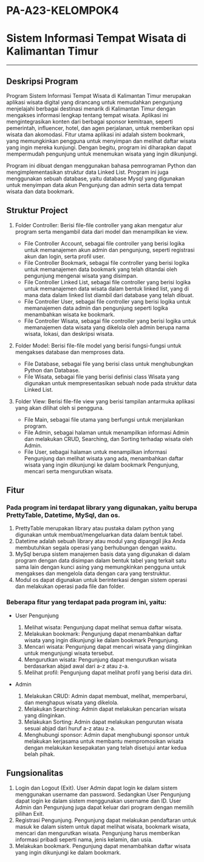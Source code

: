 # PA-A23-KELOMPOK4

# Sistem Informasi Tempat Wisata di Kalimantan Timur
--------------------------------------------------------------------------------------
## Deskripsi Program
Program Sistem Informasi Tempat Wisata di Kalimantan Timur merupakan aplikasi wisata digital yang dirancang untuk memudahkan pengunjung menjelajahi berbagai destinasi menarik di Kalimantan Timur dengan mengakses informasi lengkap tentang tempat wisata. Aplikasi ini mengintegrasikan konten dari berbagai sponsor kemitraan, seperti pemerintah, influencer, hotel, dan agen perjalanan, untuk memberikan opsi wisata dan akomodasi. Fitur utama aplikasi ini adalah sistem bookmark, yang memungkinkan pengguna untuk menyimpan dan melihat daftar wisata yang ingin mereka kunjungi. Dengan begitu, program ini diharapkan dapat mempermudah pengunjung untuk menemukan wisata yang ingin dikunjungi.

Program ini dibuat dengan menggunakan bahasa pemrograman Python dan mengimplementasikan struktur data Linked List. Program ini juga menggunakan sebuah database, yaitu database Mysql yang digunakan untuk menyimpan data akun Pengunjung dan admin serta data tempat wisata dan data bookmark.

## Struktur Project
1. Folder Controller: Berisi file-file controller yang akan mengatur alur program serta mengambil data dari model dan menampilkan ke view.
   - File Controller Account, sebagai file controller yang berisi logika untuk memanajemen akun admin dan pengunjung, seperti registrasi akun dan login, serta profil user.
   - File Controller Bookmark, sebagai file controller yang berisi logika untuk memanajemen data bookmark yang telah ditandai oleh pengunjung mengenai wisata yang disimpan.
   - File Controller Linked List, sebagai file controller yang berisi logika untuk memanajemen data wisata dalam bentuk linked list, yang di mana data dalam linked list diambil dari database yang telah dibuat.
   - File Controller User, sebagai file controller yang berisi logika untuk memanajemen data admin dan pengunjung seperti logika menambahkan wisata ke bookmark.
   - File Controller Wisata, sebagai file controller yang berisi logika untuk memanajemen data wisata yang dikelola oleh admin berupa nama wisata, lokasi, dan deskripsi wisata.

2. Folder Model: Berisi file-file model yang berisi fungsi-fungsi untuk mengakses database dan memproses data.
   - File Database, sebagai file yang berisi class untuk menghubungkan Python dan Database.
   - File Wisata, sebagai file yang berisi definisi class Wisata yang digunakan untuk mempresentasikan sebuah node pada struktur data Linked List.

3. Folder View: Berisi file-file view yang berisi tampilan antarmuka aplikasi yang akan dilihat oleh si pengguna.
   - File Main, sebagai file utama yang berfungsi untuk menjalankan program.
   - File Admin, sebagai halaman untuk menampilkan informasi Admin dan melakukan CRUD, Searching, dan Sorting terhadap wisata oleh Admin.
   - File User, sebagai halaman untuk menampilkan informasi Pengunjung dan melihat wisata yang ada, menambahkan daftar wisata yang ingin dikunjungi ke dalam bookmark Pengunjung, mencari serta mengurutkan wisata.

## Fitur
### Pada program ini terdapat library yang digunakan, yaitu berupa PrettyTable, Datetime, MySql, dan os.
1. PrettyTable merupakan library atau pustaka dalam python yang digunakan untuk membuat/mengeluarkan data dalam bentuk tabel.
2. Datetime adalah sebuah library atau modul yang dipanggil jika Anda membutuhkan segala operasi yang berhubungan dengan waktu.
3. MySql berupa sistem manajemen basis data yang digunakan di dalam program dengan data disimpan dalam bentuk tabel yang terkait satu sama lain dengan kunci asing yang memungkinkan pengguna untuk mengakses dan mengelola data dengan cara yang terstruktur. 
4. Modul os dapat digunakan untuk berinterkasi dengan sistem operasi dan melakukan operasi pada file dan folder.

### Beberapa fitur yang terdapat pada program ini, yaitu:
- User Pengunjung
  1. Melihat wisata: Pengunjung dapat melihat semua daftar wisata.
  2. Melakukan bookmark: Pengunjung dapat menambahkan daftar wisata yang ingin dikunjungi ke dalam bookmark Pengunjung.
  3. Mencari wisata: Pengunjung dapat mencari wisata yang diinginkan untuk mengunjungi wisata tersebut.
  4. Mengurutkan wisata: Pengunjung dapat mengurutkan wisata berdasarkan abjad awal dari a-z atau z-a.
  5. Melihat profil: Pengunjung dapat melihat profil yang berisi data diri.
     
- Admin
  1. Melakukan CRUD: Admin dapat membuat, melihat, memperbarui, dan menghapus wisata yang dikelola.
  2. Melakukan Searching: Admin dapat melakukan pencarian wisata yang diinginkan.
  3. Melakukan Sorting: Admin dapat melakukan pengurutan wisata sesuai abjad dari huruf a-z atau z-a.
  4. Menghubungi sponsor: Admin dapat menghubungi sponsor untuk melakukan kerjasama untuk membantu mempromosikan wisata dengan melakukan kesepakatan yang telah disetujui antar kedua belah pihak.

## Fungsionalitas 
1. Login dan Logout (Exit). User Admin dapat login ke dalam sistem menggunakan username dan password. Sedangkan User Pengunjung dapat login ke dalam sistem menggunakan username dan ID. User Admin dan Pengunjung juga dapat keluar dari program dengan memilih pilihan Exit.
2. Registrasi Pengunjung. Pengunjung dapat melakukan pendaftaran untuk masuk ke dalam sistem untuk dapat melihat wisata, bookmark wisata, mencari dan mengurutkan wisata. Pengunjung harus memberikan informasi pribadi seperti nama, jenis kelamin, dan usia.
3. Melakukan bookmark. Pengunjung dapat menambahkan daftar wisata yang ingin dikunjungi ke dalam bookmark.
